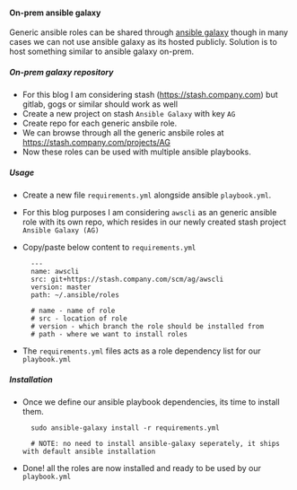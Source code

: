 #### On-prem ansible galaxy
Generic ansible roles can be shared through [ansible galaxy](https://galaxy.ansible.com) though in many cases we can not use ansible galaxy as its hosted publicly. Solution is to host something similar to ansible galaxy on-prem.


##### On-prem galaxy repository
- For this blog I am considering stash (https://stash.company.com) but gitlab, gogs or similar should work as well
- Create a new project on stash `Ansible Galaxy` with key `AG`
- Create repo for each generic ansbile role.
- We can browse through all the generic ansbile roles at https://stash.company.com/projects/AG
- Now these roles can be used with multiple ansible playbooks.


##### Usage
- Create a new file `requirements.yml` alongside ansible `playbook.yml`.
- For this blog purposes I am considering `awscli` as an generic ansible role with its own repo, which resides in our newly created stash project `Ansible Galaxy (AG)`
- Copy/paste below content to `requirements.yml`

        ---
        name: awscli
        src: git+https://stash.company.com/scm/ag/awscli
        version: master
        path: ~/.ansible/roles

        # name - name of role
        # src - location of role
        # version - which branch the role should be installed from
        # path - where we want to install roles

- The `requirements.yml` files acts as a role dependency list for our `playbook.yml`


##### Installation
- Once we define our ansible playbook dependencies, its time to install them.

        sudo ansible-galaxy install -r requirements.yml

        # NOTE: no need to install ansible-galaxy seperately, it ships with default ansible installation

- Done! all the roles are now installed and ready to be used by our `playbook.yml`
